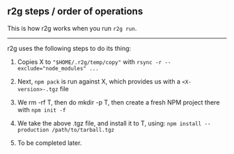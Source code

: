 

## r2g steps / order of operations

This is how r2g works when you run `r2g run`.

---------------------------------------------------------------------------------------------

r2g uses the following steps to do its thing:

1. Copies X to `"$HOME/.r2g/temp/copy"` with `rsync -r --exclude="node_modules" ...`

2. Next, `npm pack` is run against X, which provides us with a `<X-version>-.tgz` file

3. We rm -rf T, then do mkdir -p T, then create a fresh NPM project there with `npm init -f`

4. We take the above .tgz file, and install it to T, using: `npm install --production /path/to/tarball.tgz`

5. To be completed later.

